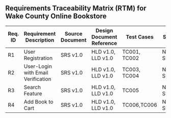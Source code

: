 ## Requirements Traceability Matrix (RTM) for Wake County Online Bookstore


 
| Req. ID       | Requirement Description | Source Document  | Design Document Reference |Test Cases | Status |
| ------------- | ----------------------- | ---------------- | ------------------------- | --------- | ------- |
| R1            | User Registration       |SRS v1.0          | HLD v1.0, LLD v1.0        |TC001, TC002  | Not Started  |
| R2            | User-Login with Email Verification       |SRS v1.0          | HLD v1.0, LLD v1.0        |TC003, TC004  | Not Started  |
| R3            | Search Feature       |SRS v1.0          | HLD v1.0, LLD v1.0        |TC005  | Not Started  |
| R4            | Add Book to Cart       |SRS v1.0          | HLD v1.0, LLD v1.0        |TC006,TC006   | Not Started  |

